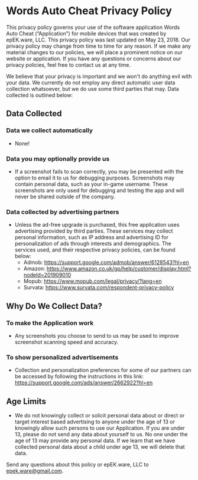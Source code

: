 # Words Auto Cheat Privacy Policy

This privacy policy governs your use of the software application Words Auto Cheat (“Application”) for mobile devices that was created by epEK.ware, LLC. This privacy policy was last updated on May 23, 2018. Our privacy policy may change from time to time for any reason. If we make any material changes to our policies, we will place a prominent notice on our website or application. If you have any questions or concerns about our privacy policies, feel free to contact us at any time.

We believe that your privacy is important and we won't do anything evil with your data. We currently do not employ any direct automatic user data collection whatsoever, but we do use some third parties that may. Data collected is outlined below:

## Data Collected

### Data we collect automatically
- None!

### Data you may optionally provide us
- If a screenshot fails to scan correctly, you may be presented with the option to email it to us for debugging purposes. Screenshots may contain personal data, such as your in-game username. These screenshots are only used for debugging and testing the app and will never be shared outside of the company.

### Data collected by advertising partners
- Unless the ad-free upgrade is purchased, this free application uses advertising provided by third parties. These services may collect personal information, such as IP address and advertising ID for personalization of ads through interests and demographics. The services used, and their respective privacy policies, can be found below:
  - Admob: https://support.google.com/admob/answer/6128543?hl=en
  - Amazon: https://www.amazon.co.uk/gp/help/customer/display.html?nodeId=201909010
  - Mopub: https://www.mopub.com/legal/privacy/?lang=en
  - Survata: https://www.survata.com/respondent-privacy-policy
  
## Why Do We Collect Data?

### To make the Application work
- Any screenshots you choose to send to us may be used to improve screenshot scanning speed and accuracy.

### To show personalized advertisements
- Collection and personalization preferences for some of our partners can be accessed by following the instructions in this link: https://support.google.com/ads/answer/2662922?hl=en

## Age Limits
- We do not knowingly collect or solicit personal data about or direct or target interest based advertising to anyone under the age of 13 or knowingly allow such persons to use our Application. If you are under 13, please do not send any data about yourself to us. No one under the age of 13 may provide any personal data. If we learn that we have collected personal data about a child under age 13, we will delete that data.

Send any questions about this policy or epEK.ware, LLC to epek.ware@gmail.com.
